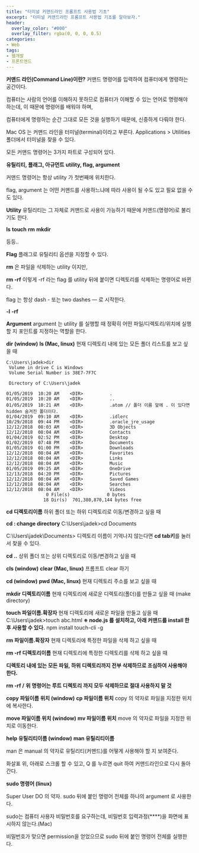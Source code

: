 ```yaml
---
title: "터미널 커맨드라인 프롬프트 사용법 기초"
excerpt: "터미널 커맨드라인 프롬프트 사용법 기초를 알아보자."
header:
  overlay_color: "#000"
  overlay_filter: rgba(0, 0, 0, 0.5)
categories:
- Web
tags:
- 웹개발
- 프론트엔드
---
```



**커맨드 라인(Command Line)이란?**
커맨드 명령어를 입력하여 컴퓨터에게 명령하는 공간이다.

컴퓨터는 사람의 언어를 이해하지 못하므로
컴퓨터가 이해할 수 있는 언어로 명령해야 하는데,
이 때문에 명령어를 배워야 하며,

컴퓨터에게 명령하는 순간 그대로 모든 것을 실행하기 때문에, 신중하게 다뤄야 한다.

Mac OS 는 커맨드 라인을 터미널(terminal)이라고 부른다.
Applications > Utilities 폴더에서 터미널을 찾을 수 있다.


모든 커맨드 명령어는 3가지 파트로 구성되어 있다.

**유틸리티, 플래그, 아규먼트**
**utility, flag, argument**

커맨드 명령어는 항상 utility 가 첫번째에 위치한다.

flag, argument 는 어떤 커맨드를 사용하느냐에 따라 사용이 될 수도 있고 필요 없을 수 도 있다.




**Utility**
유틸리티는 그 자체로 커맨드로 사용이 가능하기 때문에 커맨드(명령어)로 불리기도 한다.

**ls**
**touch**
**rm**
**mkdir**

등등..



**Flag**
플래그로 유틸리티 옵션을 지정할 수 있다.

**rm** 은 파일을 삭제하는 utility 이지만,

**rm -rf**
이렇게 -rf 라는 flag 를 utility 뒤에 붙이면 디렉토리를 삭제하는 명령어로 바뀐다.

flag 는 항상 dash - 또는 two dashes — 로 시작한다.


**-l**
**-rf**



**Argument**
argument 는 utility 를 실행할 때 정확히 어떤 파일/디렉토리/위치에 실행할 지 포인트를 지정하는 역할을 한다.



**dir (window)**
**ls (Mac, linux)**
현재 디렉토리 내에 있는 모든 폴더 리스트를 보고 싶을 때


```
C:\Users\jadek>dir
 Volume in drive C is Windows
 Volume Serial Number is 38E7-7F7C

 Directory of C:\Users\jadek

01/05/2019  10:20 AM    <DIR>          .
01/05/2019  10:20 AM    <DIR>          ..
01/05/2019  10:21 AM    <DIR>          .atom // 폴더 이름 앞에 . 이 있다면 hidden 숨겨진 폴더이다.
01/04/2019  09:10 AM    <DIR>          .idlerc
10/29/2018  09:44 PM    <DIR>          .oracle_jre_usage
12/12/2018  08:03 AM    <DIR>          3D Objects
12/12/2018  08:04 AM    <DIR>          Contacts
01/04/2019  02:52 PM    <DIR>          Desktop
01/02/2019  07:48 PM    <DIR>          Documents
01/05/2019  01:00 PM    <DIR>          Downloads
12/12/2018  08:04 AM    <DIR>          Favorites
12/12/2018  08:04 AM    <DIR>          Links
12/12/2018  08:04 AM    <DIR>          Music
01/05/2019  09:25 AM    <DIR>          OneDrive
12/13/2018  04:20 PM    <DIR>          Pictures
12/12/2018  08:04 AM    <DIR>          Saved Games
12/12/2018  08:04 AM    <DIR>          Searches
12/12/2018  08:04 AM    <DIR>          Videos
               0 File(s)              0 bytes
              18 Dir(s)  701,380,870,144 bytes free
```

**cd 디렉토리이름**
하위 폴더 또는 하위 디렉토리로 이동/변경하고 싶을 때

**cd : change directory**
C:\Users\jadek>cd Documents

C:\Users\jadek\Documents>
디렉토리 이름이 기억나지 않는다면 **cd tab키**를 눌러서 찾을 수 있다.


**cd ..**
상위 폴더 또는 상위 디렉토리로 이동/변경하고 싶을 때



**cls (window)**
**clear (Mac, linux)**
프롬프트 clear 하기




**cd (window)**
**pwd (Mac, linux)**
현재 디렉토리 주소를 보고 싶을 때





**mkdir 디렉토리이름**
현재 디렉토리에 새로운 디렉토리(폴더)를 만들고 싶을 때
(make directory)





**touch 파일이름.확장자**
현재 디렉토리에 새로운 파일을 만들고 싶을 때
C:\Users\jadek>touch abc.html
**※ node.js 를 설치하고, 아래 커맨드를 install 한 후 사용할 수 있다.**
npm install touch-cli -g


**rm 파일이름.확장자**
현재 디렉토리에 특정한 파일을 삭제 하고 싶을 때




**rm -rf 디렉토리이름**
현재 디렉토리에 특정한 디렉토리를 삭제 하고 싶을 때


**디렉토리 내에 있는 모든 파일, 하위 디렉토리까지 전부 삭제하므로 조심하여 사용해야 한다.**

**rm -rf /**
**위 명령어는 루트 디렉토리 까지 모두 삭제하므로 절대 사용하지 말 것**



**copy 파일이름 위치 (window)**
**cp 파일이름 위치**
copy 의 약자로 파일을 지정한 위치에 복사한다.


**move 파일이름 위치 (window)**
**mv 파일이름 위치**
move 의 약자로 파일을 지정한 위치로 이동한다.



**help 유틸리티이름 (window)**
**man 유틸리티이름**

man 은 manual 의 약자로 유틸리티(커맨드)를 어떻게 사용해야 할 지 보여준다.

화살표 위, 아래로 스크롤 할 수 있고, Q 를 누르면 quit 하여 커맨드라인으로 다시 돌아간다.





**sudo 명령어 (linux)**

Super User DO 의 약자. sudo 뒤에 붙인 명령어 전체를 하나의 argument 로 사용한다.

sudo는 컴퓨터 사용자 비밀번호를 요구하는데, 비밀번호 입력과정(****)을 화면에 표시하지 않는다.(Mac)

비밀번호가 맞으면 permission을 얻었으므로 sudo 뒤에 붙인 명령어 전체를 실행한다.
